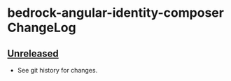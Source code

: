 # bedrock-angular-identity-composer ChangeLog

## [Unreleased]

- See git history for changes.

[Unreleased]: https://github.com/digitalbazaar/bedrock-angular-identity-composer/compare/0.0.0...HEAD
